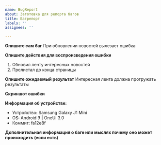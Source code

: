 ```yaml
---
name: BugReport
about: Заготовка для репорта багов
title: Багрепорт
labels: ''
assignees: ''

---
```


**Опишите сам баг**
При обновлении новостей вылезает ошибка

**Опишите действия для воспроизведения ошибки**
1. Обновил ленту интересных новостей
2. Пролистал до конца страницы

**Опишите ожидаемый результат**
Интересная лента должна прогружать результаты

**Скриншот ошибки**

**Информация об устройстве:**
 - Устройство: Samsung Galaxy J1 Mini
 - OS: Android 9 | OneUi 3.0
 - Коммит: fa12e8f

**Дополнительная информация о баге или мыслях почему оно может происходить (если есть)**
